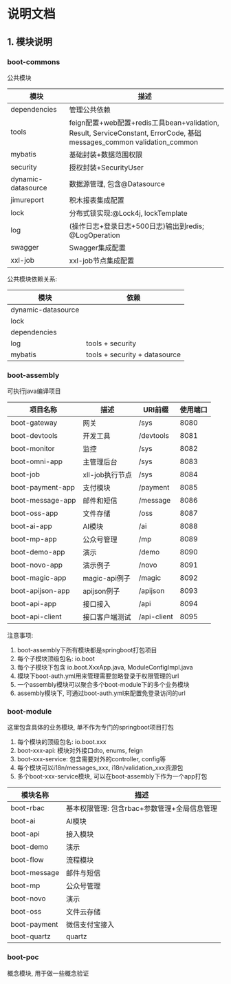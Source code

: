 # 说明文档
## 1. 模块说明

### boot-commons
公共模块

| 模块                 | 描述                                                                                                            |
|--------------------|---------------------------------------------------------------------------------------------------------------|
| dependencies       | 管理公共依赖                                                                                                        |
| tools              | feign配置+web配置+redis工具bean+validation, Result, ServiceConstant, ErrorCode, 基础messages_common validation_common |
| mybatis            | 基础封装+数据范围权限                                                                                                   |
| security           | 授权封装+SecurityUser                                                                                             |
| dynamic-datasource | 数据源管理, 包含@Datasource                                                                                          |
| jimureport         | 积木报表集成配置                                                                                                      |
| lock               | 分布式锁实现:@Lock4j, lockTemplate                                                                                  |
| log                | (操作日志+登录日志+500日志)输出到redis; @LogOperation                                                                      |
| swagger            | Swagger集成配置                                                                                                   |
| xxl-job            | xxl-job节点集成配置                                                                                                 |

公共模块依赖关系:

| 模块                 | 依赖                            |
|--------------------|-------------------------------|
| dynamic-datasource |                               |
| lock               |                               |
| dependencies       |                               |
| log                | tools + security              |
| mybatis            | tools + security + datasource |`

### boot-assembly
可执行java编译项目

| 项目名称             | 描述          | URI前缀       | 使用端口 |
|------------------|-------------|-------------|------|
| boot-gateway     | 网关          | /sys        | 8080 |
| boot-devtools    | 开发工具        | /devtools   | 8081 |
| boot-monitor     | 监控          | /sys        | 8082 |
| boot-omni-app    | 主管理后台       | /sys        | 8083 |
| boot-job         | xll-job执行节点 | /sys        | 8084 |
| boot-payment-app | 支付模块        | /payment    | 8085 |
| boot-message-app | 邮件和短信       | /message    | 8086 |
| boot-oss-app     | 文件存储        | /oss        | 8087 |
| boot-ai-app      | AI模块        | /ai         | 8088 |
| boot-mp-app      | 公众号管理       | /mp         | 8089 |
| boot-demo-app    | 演示          | /demo       | 8090 |
| boot-novo-app    | 演示例子        | /novo       | 8091 |
| boot-magic-app   | magic-api例子 | /magic      | 8092 |
| boot-apijson-app | apijson例子   | /apijson    | 8093 |
| boot-api-app     | 接口接入        | /api        | 8094 |
| boot-api-client  | 接口客户端测试     | /api-client | 8095 |

注意事项:
1. boot-assembly下所有模块都是springboot打包项目  
2. 每个子模块顶级包名: io.boot
3. 每个子模块下包含 io.boot.XxxApp.java, ModuleConfigImpl.java
4. 模块下boot-auth.yml用来管理需要忽略登录于权限管理的url
5. 一个assembly模块可以聚合多个boot-module下的多个业务模块
6. assembly模块下, 可通过boot-auth.yml来配置免登录访问的url


### boot-module
这里包含具体的业务模块, 单不作为专门的springboot项目打包
1. 每个模块的顶级包名: io.boot.xxx  
2. boot-xxx-api: 模块对外接口dto, enums, feign     
3. boot-xxx-service: 包含需要对外的controller, config等   
4. 每个模块可以i18n/messages_xxx, i18n/validation_xxx资源包   
5. 多个boot-xxx-service模块, 可以在boot-assembly下作为一个app打包  

| 模块名称         | 描述                         |
|--------------|----------------------------|
| boot-rbac    | 基本权限管理: 包含rbac+参数管理+全局信息管理 |
| boot-ai      | AI模块                       |
| boot-api     | 接入模块                       |
| boot-demo    | 演示                         |
| boot-flow    | 流程模块                       |
| boot-message | 邮件与短信                      |
| boot-mp      | 公众号管理                      |
| boot-novo    | 演示                         |
| boot-oss     | 文件云存储                      |
| boot-payment | 微信支付宝接入                    |
| boot-quartz  | quartz                     |

### boot-poc
概念模块, 用于做一些概念验证

